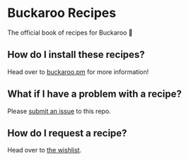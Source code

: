 # Buckaroo Recipes
The official book of recipes for Buckaroo 📒

## How do I install these recipes?
Head over to [buckaroo.pm](https://www.http://buckaroo.pm/) for more information! 

## What if I have a problem with a recipe? 
Please [submit an issue](https://github.com/LoopPerfect/buckaroo-recipes/issues/new) to this repo. 

## How do I request a recipe?
Head over to [the wishlist](https://github.com/LoopPerfect/buckaroo-wishlist). 
